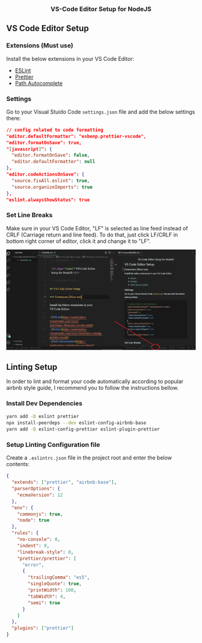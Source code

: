 <!-- HEADING -->

  <h3 align="center">VS-Code Editor Setup for NodeJS</h3>

<!-- EDITOR SETUP -->

## VS Code Editor Setup

### Extensions (Must use)

Install the below extensions in your VS Code Editor:

- [ESLint](https://marketplace.visualstudio.com/items?itemName=dbaeumer.vscode-eslint)
- [Prettier](https://marketplace.visualstudio.com/items?itemName=esbenp.prettier-vscode)
- [Path Autocomplete](https://marketplace.visualstudio.com/items?itemName=ionutvmi.path-autocomplete)

### Settings

Go to your Visual Stuido Code `settings.json` file and add the below settings there:

```json
// config related to code formatting
"editor.defaultFormatter": "esbenp.prettier-vscode",
"editor.formatOnSave": true,
"[javascript]": {
  "editor.formatOnSave": false,
  "editor.defaultFormatter": null
},
"editor.codeActionsOnSave": {
  "source.fixAll.eslint": true,
  "source.organizeImports": true
},
"eslint.alwaysShowStatus": true
```

### Set Line Breaks

Make sure in your VS Code Editor, "LF" is selected as line feed instead of CRLF (Carriage return and line feed). To do that, just click LF/CRLF in bottom right corner of editor, click it and change it to "LF".

<img src="tempsnip.png" alt="Line Feed" width="700">

<!-- LINTING SETUP -->

## Linting Setup

In order to lint and format your code automatically according to popular airbnb style guide, I recommend you to follow the instructions bellow.

### Install Dev Dependencies

```sh
yarn add -D eslint prettier
npx install-peerdeps --dev eslint-config-airbnb-base
yarn add -D eslint-config-prettier eslint-plugin-prettier
```

### Setup Linting Configuration file

Create a `.eslintrc.json` file in the project root and enter the below contents:

```json
{
  "extends": ["prettier", "airbnb-base"],
  "parserOptions": {
    "ecmaVersion": 12
  },
  "env": {
    "commonjs": true,
    "node": true
  },
  "rules": {
    "no-console": 0,
    "indent": 0,
    "linebreak-style": 0,
    "prettier/prettier": [
      "error",
      {
        "trailingComma": "es5",
        "singleQuote": true,
        "printWidth": 100,
        "tabWidth": 4,
        "semi": true
      }
    ]
  },
  "plugins": ["prettier"]
}
```
